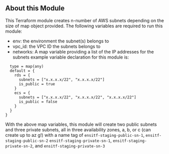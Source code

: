 ## About this Module
This Terraform module creates n-number of AWS subnets depending on the size of map object provided. The following variables are required to run this module:
* env: the environment the subnet(s) belongs to
* vpc_id: the VPC ID the subnets belongs to
* networks: A map variable providing a list of the IP addresses for the subnets example variable declaration for this module is:
``` variable "networks" {
  type = map(any)
  default = {
    rds = {
      subnets = ["x.x.x.x/22", "x.x.x.x/22"]
      is_public = true
    }
    ecs = {
      subnets = ["x.x.x.x/22", "x.x.x.x/22", "x.x.x.x/22"]
      is_public = false
    }
  }
}
```
With the above map variables, this module will create two public subnets and three private subnets, all in three availability zones, a, b, or c (can create up to az g!) with a name tag of `ensitf-staging-public-sn-1`, `ensitf-staging-public-sn-2` `ensitf-staging-private-sn-1`, `ensitf-staging-private-sn-2`, and `ensitf-staging-private-sn-3`

